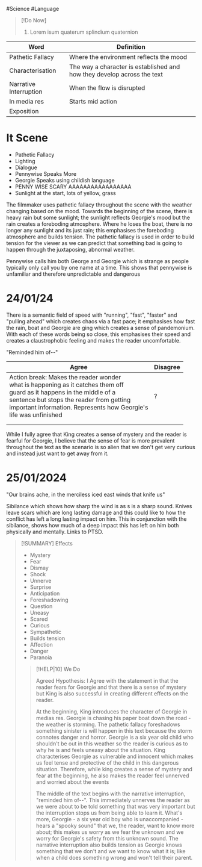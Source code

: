 #Science #Language 

>[!Do Now]
>
>1) Lorem isum quaterum splindium quaternion

| Word | Definition |
| ---- | ---- |
| Pathetic Fallacy | Where the environment reflects the mood |
| Characterisation | The way a character is established  and how they develop across the text |
| Narrative Interruption | When the flow is disrupted |
| In media res | Starts mid action |
| Exposition |  |

# It Scene
- Pathetic Fallacy
- Lighting
- Dialogue
- Pennywise Speaks More
- Georgie Speaks using childish language
- PENNY WISE SCARY AAAAAAAAAAAAAAAAA
- Sunlight at the start, lots of yellow, grass

The filmmaker uses pathetic fallacy throughout the scene with the weather changing based on the mood. Towards the beginning of the scene, there is heavy rain but some sunlight; the sunlight reflects Georgie's mood but the rain creates a foreboding atmosphere. Where he loses the boat, there is no longer any sunlight and its just rain; this emphasises the foreboding atmosphere and builds tension. The pathetic fallacy is used in order to build tension for the viewer as we can predict that something bad is going to happen through the juxtaposing, abnormal weather. 

Pennywise calls him both George and Georgie which is strange as people typically only call you by one name at a time. This shows that pennywise is unfamiliar and therefore unpredictable and dangerous

# 24/01/24

There is a semantic field of speed with "running", "fast", "faster" and "pulling ahead" which creates chaos via a fast pace; it emphasises how fast the rain, boat and Georgie are ging which creates a sense of pandemonium. With each of these words being so close, this emphasises their speed and creates a claustrophobic feeling and makes the reader uncomfortable.

"Reminded him of--"

| Agree | Disagree |
| ---- | ---- |
| Action break: Makes the reader wonder<br>what is happening as it catches them off<br>guard as it happens in the middle of a <br>sentence but stops the reader from getting<br>important information. Represents how Georgie's<br>life was unfinished | ? |
|  |  |
|  |  |

While I fully agree that King creates a sense of mystery and the reader is fearful for Georgie, I believe that the sense of fear is more prevalent throughout the text as the scenario is so alien that we don't get very curious and instead just want to get away from it.

# 25/01/2024

"Our brains ache, in the merciless iced east winds that knife us"

Sibilance which shows how sharp the wind is as s is a sharp sound. Knives leave scars which are long lasting damage and this could like to how the conflict has left a long lasting impact on him. This in conjunction with the sibilance, shows how much of a deep impact this has left on him both physically and mentally. Links to PTSD.


>[!SUMMARY] Effects
>
>- Mystery
>- Fear
>- Dismay
>- Shock
>- Unnerve
>- Surprise
>- Anticipation
>- Foreshadowing
>- Question
>- Uneasy
>- Scared
>- Curious
>- Sympathetic
>- Builds tension
>- Affection
>- Danger
>- Paranoia
>
>>[!HELP|10] We Do
>>
>> Agreed Hypothesis:
>> I Agree with the statement in that the reader fears for Georgie and that there is a sense of mystery but King is also successful in creating different effects on the reader. 
>>   
>> At the beginning, King introduces the character of Georgie in medias res. Georgie is chasing his paper boat down the road - the weather is storming. The pathetic fallacy foreshadows something sinister is will happen in this text because the storm connotes danger and horror. Georgie is a six year old child who shouldn't be out in this weather so the reader is curious as to why he is and feels uneasy about the situation. King characterises Georgie as vulnerable and innocent which makes us feel tense and protective of the child in this dangerous situation. Therefore, while king creates a sense of mystery and fear at the beginning, he also makes the reader feel unnerved and worried about the events
>> 
>> The middle of the text begins with the narrative interruption, "reminded him of--". This immediately unnerves the reader as we were about to be told something that was very important but the interruption stops us from being able to learn it. What's more, Georgie - a six year old boy who is unaccompanied - hears a "spooky sound" that we, the reader, want to know more about; this makes us worry as we fear the unknown and we worry for Georgie's safety from this unknown sound. The narrative interruption also builds tension as Georgie knows something that we don't and we want to know what it is; like when a child does something wrong and won't tell their parent. 
